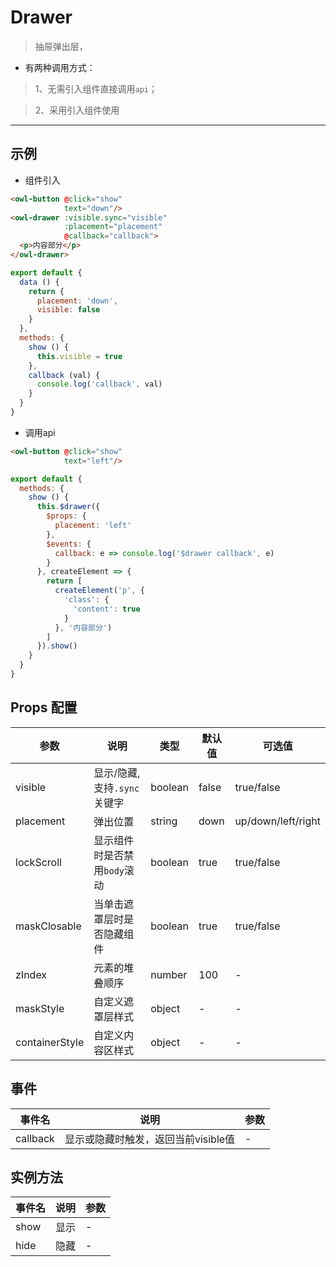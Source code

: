 # Drawer

> 抽屉弹出层，

* 有两种调用方式：

> 1、无需引入组件直接调用`api`；

> 2、采用引入组件使用

---

## 示例

* 组件引入

```html
<owl-button @click="show"
            text="down"/>
<owl-drawer :visible.sync="visible"
            :placement="placement"
            @callback="callback">
  <p>内容部分</p>
</owl-drawer>
```

```js
export default {
  data () {
    return {
      placement: 'down',
      visible: false
    }
  },
  methods: {
    show () {
      this.visible = true
    },
    callback (val) {
      console.log('callback', val)
    }
  }
}
```

* 调用api

```html
<owl-button @click="show"
            text="left"/>
```

```js
export default {
  methods: {
    show () {
      this.$drawer({
        $props: {
          placement: 'left'
        },
        $events: {
          callback: e => console.log('$drawer callback', e)
        }
      }, createElement => {
        return [
          createElement('p', {
            'class': {
              'content': true
            }
          }, '内容部分')
        ]
      }).show()
    }
  }
}

```
## Props 配置

 参数 | 说明 | 类型 | 默认值 | 可选值
 --- | ---  | --- | --- | ---
 visible | 显示/隐藏, 支持`.sync`关键字 |  boolean | false | true/false
 placement | 弹出位置 | string | down | up/down/left/right
 lockScroll | 显示组件时是否禁用`body`滚动 |boolean | true | true/false
 maskClosable | 当单击遮罩层时是否隐藏组件 | boolean | true | true/false
 zIndex | 元素的堆叠顺序 | number | 100 | -
 maskStyle | 自定义遮罩层样式 | object | - | -
 containerStyle | 自定义内容区样式 | object | - | -

## 事件

事件名 | 说明 | 参数
---- | --- | ---
callback | 显示或隐藏时触发，返回当前visible值 | -

## 实例方法

事件名  | 说明 | 参数
---- | --- | ---
show | 显示 | -
hide | 隐藏 | -